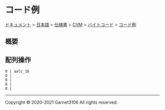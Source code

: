 # コード例

[ドキュメント](../../../../../index.md) > [日本語](../../../../index.md) > [仕様書](../../../index.md) > [CVM](../../index.md) > [バイトコード](../index.md) > [コード例](./index.md)

## 概要

## 配列操作

```
0 | aalc_16
0 | 
0 | 
0 | 
0 | 
```

---

Copyright © 2020-2021 Garnet3106 All rights reserved.
